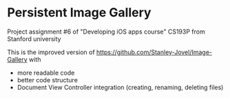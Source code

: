 # Persistent Image Gallery
Project assignment #6 of "Developing iOS apps course" CS193P from Stanford university

This is the improved version of https://github.com/Stanley-Jovel/Image-Gallery with
* more readable code
* better code structure
* Document View Controller integration (creating, renaming, deleting files)
